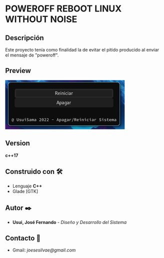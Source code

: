 # POWEROFF REBOOT LINUX WITHOUT NOISE

## Descripción
Este proyecto tenía como finalidad la de evitar el pitido producido al enviar el mensaje de "poweroff".

## Preview

![preview](img/preview.png)

## Version

**c++17**

## Construido con 🛠️

- Lenguaje **C++**
- Glade [GTK]

## Autor ✒️

- **Usui, José Fernando** - _Diseño y Desarrollo del Sistema_

## Contacto 📱

- Gmail: _joesesilvae@gmail.com_